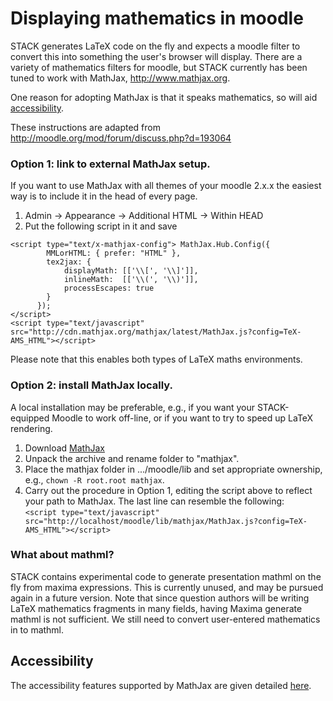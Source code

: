 # Displaying mathematics in moodle #

STACK generates LaTeX code on the fly and expects a moodle filter to convert this into something the user's browser will display.  There are a variety of mathematics filters for moodle, but STACK currently has been tuned to work with MathJax, <http://www.mathjax.org>.

One reason for adopting MathJax is that it speaks mathematics, so will aid [accessibility](../Students/Accessibility.md).

These instructions are adapted from http://moodle.org/mod/forum/discuss.php?d=193064

### Option 1: link to external MathJax setup. ###

If you want to use MathJax with all themes of your moodle 2.x.x the easiest way is to include it in the head of every page.

1. Admin -> Appearance -> Additional HTML -> Within HEAD
2. Put the following script in it and save

`<script type="text/x-mathjax-config"> MathJax.Hub.Config({`<br>
`        MMLorHTML: { prefer: "HTML" },`<br>
`        tex2jax: {`<br>
`            displayMath: [['\\[', '\\]']],`<br>
`            inlineMath:  [['\\(', '\\)']],`<br>
`            processEscapes: true`<br>
`        }`<br>
`      });`<br>
`</script>`<br>
`<script type="text/javascript" src="http://cdn.mathjax.org/mathjax/latest/MathJax.js?config=TeX-AMS_HTML"></script>`

Please note that this enables both types of LaTeX maths environments.

### Option 2: install MathJax locally. ###

A local installation may be preferable, e.g., if you want your STACK-equipped Moodle to work off-line, or if you want to try to speed up LaTeX rendering.

1. Download [MathJax](http://www.mathjax.org/)
2. Unpack the archive and rename folder to "mathjax".
3. Place the mathjax folder in .../moodle/lib and set appropriate ownership, e.g., `chown -R root.root mathjax`.
4. Carry out the procedure in Option 1, editing the script above to reflect your path to MathJax. The last line can resemble the following:<br>
`<script type="text/javascript" src="http://localhost/moodle/lib/mathjax/MathJax.js?config=TeX-AMS_HTML"></script>`

### What about mathml? ###

STACK contains experimental code to generate presentation mathml on the fly from maxima expressions.  This is currently unused, and may be pursued again in a future version.  Note that since question authors will be writing LaTeX mathematics fragments in many fields, having Maxima generate mathml is not sufficient.  We still need to convert user-entered mathematics in to mathml.

## Accessibility ##

The accessibility features supported by MathJax are given detailed [here](http://www.mathjax.org/resources/articles-and-presentations/accessible-pages-with-mathjax/).

